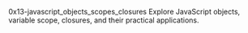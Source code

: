 0x13-javascript_objects_scopes_closures
Explore JavaScript objects, variable scope, closures, and their practical applications.
